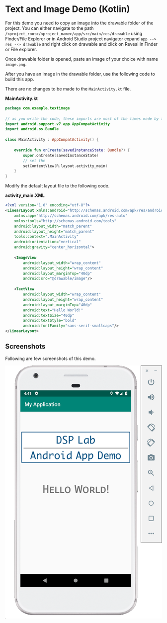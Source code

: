 # Text and Image Demo (Kotlin)

For this demo you need to copy an image into the drawable folder of the project.
You can either navigate to the path `/<project_root>/<project_name>/app/src/main/res/drawable` using Finder/File Explorer or in Android Studio project navigator expand `app --> res --> drawable` and right click on drawable and click on Reveal in Finder or File explorer.

Once drawable folder is opened, paste an image of your choice with name `image.png`.

After you have an image in the drawable folder, use the following code to build this app.

There are no changes to be made to the `MainActivity.kt` file.

**MainActivity.kt**

```kotlin
package com.example.textimage

// as you write the code, these imports are most of the times made by the IDE
import android.support.v7.app.AppCompatActivity
import android.os.Bundle

class MainActivity : AppCompatActivity() {

    override fun onCreate(savedInstanceState: Bundle?) {
        super.onCreate(savedInstanceState)
        // set the
        setContentView(R.layout.activity_main)
    }
}
```

Modify the default layout file to the following code.

**activity_main.XML**

```XML
<?xml version="1.0" encoding="utf-8"?>
<LinearLayout xmlns:android="http://schemas.android.com/apk/res/android"
    xmlns:app="http://schemas.android.com/apk/res-auto"
    xmlns:tools="http://schemas.android.com/tools"
    android:layout_width="match_parent"
    android:layout_height="match_parent"
    tools:context=".MainActivity"
    android:orientation="vertical"
    android:gravity="center_horizontal">

    <ImageView
        android:layout_width="wrap_content"
        android:layout_height="wrap_content"
        android:layout_marginTop="40dp"
        android:src="@drawable/image"/>

    <TextView
        android:layout_width="wrap_content"
        android:layout_height="wrap_content"
        android:layout_marginTop="40dp"
        android:text="Hello World!"
        android:textSize="40dp"
        android:textStyle="bold"
        android:fontFamily="sans-serif-smallcaps"/>
</LinearLayout>
```

## Screenshots

Following are few screenshots of this demo.

![1](../../../images/screenshots/Text_Image_Demo.png)
